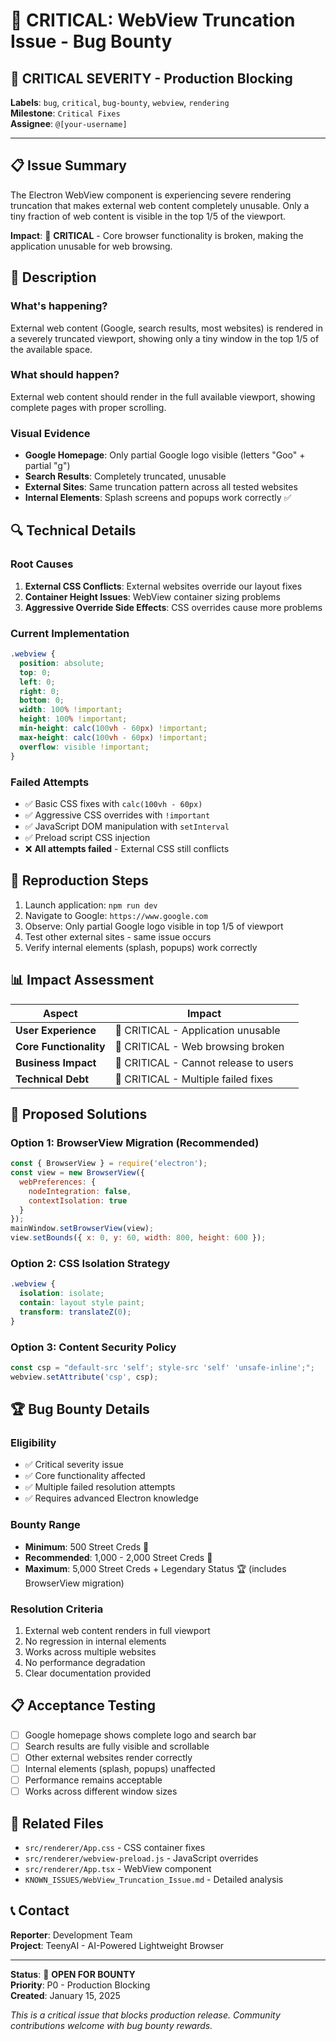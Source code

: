 # 🐛 CRITICAL: WebView Truncation Issue - Bug Bounty

## 🚨 **CRITICAL SEVERITY** - Production Blocking

**Labels**: `bug`, `critical`, `bug-bounty`, `webview`, `rendering`  
**Milestone**: `Critical Fixes`  
**Assignee**: `@[your-username]`  

---

## 📋 Issue Summary

The Electron WebView component is experiencing severe rendering truncation that makes external web content completely unusable. Only a tiny fraction of web content is visible in the top 1/5 of the viewport.

**Impact**: 🔴 **CRITICAL** - Core browser functionality is broken, making the application unusable for web browsing.

## 🎯 Description

### What's happening?
External web content (Google, search results, most websites) is rendered in a severely truncated viewport, showing only a tiny window in the top 1/5 of the available space.

### What should happen?
External web content should render in the full available viewport, showing complete pages with proper scrolling.

### Visual Evidence
- **Google Homepage**: Only partial Google logo visible (letters "Goo" + partial "g")
- **Search Results**: Completely truncated, unusable
- **External Sites**: Same truncation pattern across all tested websites
- **Internal Elements**: Splash screens and popups work correctly ✅

## 🔍 Technical Details

### Root Causes
1. **External CSS Conflicts**: External websites override our layout fixes
2. **Container Height Issues**: WebView container sizing problems
3. **Aggressive Override Side Effects**: CSS overrides cause more problems

### Current Implementation
```css
.webview {
  position: absolute;
  top: 0;
  left: 0;
  right: 0;
  bottom: 0;
  width: 100% !important;
  height: 100% !important;
  min-height: calc(100vh - 60px) !important;
  max-height: calc(100vh - 60px) !important;
  overflow: visible !important;
}
```

### Failed Attempts
- ✅ Basic CSS fixes with `calc(100vh - 60px)`
- ✅ Aggressive CSS overrides with `!important`
- ✅ JavaScript DOM manipulation with `setInterval`
- ✅ Preload script CSS injection
- ❌ **All attempts failed** - External CSS still conflicts

## 🧪 Reproduction Steps

1. Launch application: `npm run dev`
2. Navigate to Google: `https://www.google.com`
3. Observe: Only partial Google logo visible in top 1/5 of viewport
4. Test other external sites - same issue occurs
5. Verify internal elements (splash, popups) work correctly

## 📊 Impact Assessment

| Aspect | Impact |
|--------|--------|
| **User Experience** | 🔴 CRITICAL - Application unusable |
| **Core Functionality** | 🔴 CRITICAL - Web browsing broken |
| **Business Impact** | 🔴 CRITICAL - Cannot release to users |
| **Technical Debt** | 🔴 CRITICAL - Multiple failed fixes |

## 🔧 Proposed Solutions

### Option 1: BrowserView Migration (Recommended)
```javascript
const { BrowserView } = require('electron');
const view = new BrowserView({
  webPreferences: {
    nodeIntegration: false,
    contextIsolation: true
  }
});
mainWindow.setBrowserView(view);
view.setBounds({ x: 0, y: 60, width: 800, height: 600 });
```

### Option 2: CSS Isolation Strategy
```css
.webview {
  isolation: isolate;
  contain: layout style paint;
  transform: translateZ(0);
}
```

### Option 3: Content Security Policy
```javascript
const csp = "default-src 'self'; style-src 'self' 'unsafe-inline';";
webview.setAttribute('csp', csp);
```

## 🏆 Bug Bounty Details

### Eligibility
- ✅ Critical severity issue
- ✅ Core functionality affected
- ✅ Multiple failed resolution attempts
- ✅ Requires advanced Electron knowledge

### Bounty Range
- **Minimum**: 500 Street Creds 💪
- **Recommended**: 1,000 - 2,000 Street Creds 🚀
- **Maximum**: 5,000 Street Creds + Legendary Status 🏆 (includes BrowserView migration)

### Resolution Criteria
1. External web content renders in full viewport
2. No regression in internal elements
3. Works across multiple websites
4. No performance degradation
5. Clear documentation provided

## 📋 Acceptance Testing

- [ ] Google homepage shows complete logo and search bar
- [ ] Search results are fully visible and scrollable
- [ ] Other external websites render correctly
- [ ] Internal elements (splash, popups) unaffected
- [ ] Performance remains acceptable
- [ ] Works across different window sizes

## 📎 Related Files

- `src/renderer/App.css` - CSS container fixes
- `src/renderer/webview-preload.js` - JavaScript overrides
- `src/renderer/App.tsx` - WebView component
- `KNOWN_ISSUES/WebView_Truncation_Issue.md` - Detailed analysis

## 📞 Contact

**Reporter**: Development Team  
**Project**: TeenyAI - AI-Powered Lightweight Browser  

---

**Status**: 🚨 **OPEN FOR BOUNTY**  
**Priority**: P0 - Production Blocking  
**Created**: January 15, 2025  

*This is a critical issue that blocks production release. Community contributions welcome with bug bounty rewards.*
